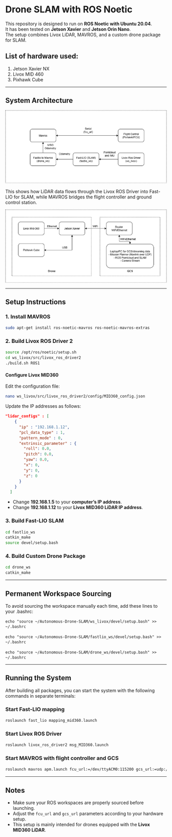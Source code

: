 # Drone SLAM with ROS Noetic

This repository is designed to run on **ROS Noetic with Ubuntu 20.04**.  
It has been tested on **Jetson Xavier** and **Jetson Orin Nano**.  
The setup combines Livox LiDAR, MAVROS, and a custom drone package for SLAM.

## List of hardware used:
1. Jetson Xavier NX
2. Livox MID 460
3. Pixhawk Cube

---

## System Architecture
![System Architecture](docs/system.png)

This shows how LiDAR data flows through the Livox ROS Driver into Fast-LIO for SLAM, while MAVROS bridges the flight controller and ground control station.

![Hardware Architecture](docs/hardware.png)

---

## Setup Instructions

### 1. Install MAVROS
```bash
sudo apt-get install ros-noetic-mavros ros-noetic-mavros-extras
```

### 2. Build Livox ROS Driver 2
```bash
source /opt/ros/noetic/setup.sh
cd ws_livox/src/livox_ros_driver2
./build.sh ROS1
```

#### Configure Livox MID360
Edit the configuration file:

```bash
nano ws_livox/src/livox_ros_driver2/config/MID360_config.json
```

Update the IP addresses as follows:

```json
"lidar_configs" : [
    {
      "ip" : "192.168.1.12",
      "pcl_data_type" : 1,
      "pattern_mode" : 0,
      "extrinsic_parameter" : {
        "roll": 0.0,
        "pitch": 0.0,
        "yaw": 0.0,
        "x": 0,
        "y": 0,
        "z": 0
      }
    }
  ]
```

- Change **192.168.1.5** to your **computer’s IP address**.  
- Change **192.168.1.12** to your **Livox MID360 LiDAR IP address**.  

### 3. Build Fast-LIO SLAM
```bash
cd fastlio_ws
catkin_make
source devel/setup.bash
```

### 4. Build Custom Drone Package
```bash
cd drone_ws
catkin_make
```

---
## Permanent Workspace Sourcing

To avoid sourcing the workspace manually each time, add these lines to your .bashrc:
```
echo "source ~/Autonomous-Drone-SLAM/ws_livox/devel/setup.bash" >> ~/.bashrc

echo "source ~/Autonomous-Drone-SLAM/fastlio_ws/devel/setup.bash" >> ~/.bashrc

echo "source ~/Autonomous-Drone-SLAM/drone_ws/devel/setup.bash" >> ~/.bashrc
```
---

## Running the System

After building all packages, you can start the system with the following commands in separate terminals:

### Start Fast-LIO mapping
```bash
roslaunch fast_lio mapping_mid360.launch
```

### Start Livox ROS Driver
```bash
roslaunch livox_ros_driver2 msg_MID360.launch
```

### Start MAVROS with flight controller and GCS
```bash
roslaunch mavros apm.launch fcu_url:=/dev/ttyACM0:115200 gcs_url:=udp://@0.0.0.0:14550
```

---

## Notes
- Make sure your ROS workspaces are properly sourced before launching.  
- Adjust the `fcu_url` and `gcs_url` parameters according to your hardware setup.  
- This setup is mainly intended for drones equipped with the **Livox MID360 LiDAR**.  

